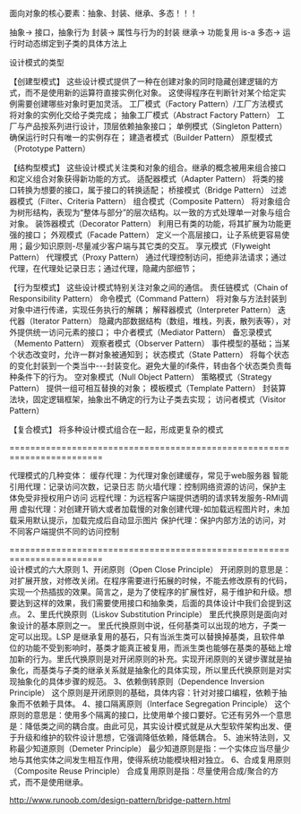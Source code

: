 面向对象的核心要素：抽象、封装、继承、多态！！！

抽象-> 接口，抽象行为
封装-> 属性与行为的封装
继承-> 功能复用 is-a
多态-> 运行时动态绑定到子类的具体方法上 


设计模式的类型

【创建型模式】
这些设计模式提供了一种在创建对象的同时隐藏创建逻辑的方式，而不是使用新的运算符直接实例化对象。
这使得程序在判断针对某个给定实例需要创建哪些对象时更加灵活。
	工厂模式（Factory Pattern）/工厂方法模式		将对象的实例化交给子类完成；
	抽象工厂模式（Abstract Factory Pattern）		工厂与产品按系列进行设计，顶层依赖抽象接口；
	单例模式（Singleton Pattern）				确保运行时只有唯一的实例存在；
	建造者模式（Builder Pattern）
	原型模式（Prototype Pattern）
	
	
	
【结构型模式】
这些设计模式关注类和对象的组合。继承的概念被用来组合接口和定义组合对象获得新功能的方式。
	适配器模式（Adapter Pattern）	将类的接口转换为想要的接口，属于接口的转换适配；
	桥接模式（Bridge Pattern）
	过滤器模式（Filter、Criteria Pattern）
	组合模式（Composite Pattern）	将对象组合为树形结构，表现为“整体与部分”的层次结构。以一致的方式处理单一对象与组合对象。
	装饰器模式（Decorator Pattern）	利用已有类的功能，将其扩展为功能更强的接口；
	外观模式（Facade Pattern）		定义一个高层接口，让子系统更容易使用；最少知识原则-尽量减少客户端与其它类的交互。
	享元模式（Flyweight Pattern）
	代理模式（Proxy Pattern）		通过代理控制访问，拒绝非法请求；通过代理，在代理处记录日志；通过代理，隐藏内部细节；


【行为型模式】
这些设计模式特别关注对象之间的通信。
	责任链模式（Chain of Responsibility Pattern）
	命令模式（Command Pattern）		将对象与方法封装到对象中进行传递，实现任务执行的解耦；
	解释器模式（Interpreter Pattern）
	迭代器（Iterator Pattern）	隐藏内部数据结构（数组，堆栈，列表，散列表等），对外提供统一访问元素的接口；
	中介者模式（Mediator Pattern）
	备忘录模式（Memento Pattern）
	观察者模式（Observer Pattern）	事件模型的基础；当某个状态改变时，允许一群对象被通知到；
	状态模式（State Pattern）	将每个状态的变化封装到一个类当中---封装变化。避免大量的if条件，转由各个状态类负责每种条件下的行为。
	空对象模式（Null Object Pattern）
	策略模式（Strategy Pattern）	提供一组可相互替换的对象；
	模板模式（Template Pattern）	封装算法块，固定逻辑框架，抽象出不确定的行为让子类去实现；
	访问者模式（Visitor Pattern）

【复合模式】
	将多种设计模式组合在一起，形成更复杂的模式

========================================================================

代理模式的几种变体：
	缓存代理：为代理对象创建缓存，常见于web服务器
	智能引用代理：记录访问次数，记录日志
	防火墙代理：控制网络资源的访问，保护主体免受非授权用户访问
	远程代理：为远程客户端提供透明的请求转发服务-RMI调用
	虚拟代理：对创建开销大或者加载慢的对象创建代理-如加载远程图片时，未加载采用默认提示，加载完成后自动显示图片
	保护代理：保护内部方法的访问，对不同客户端提供不同的访问控制
	
========================================================================	
设计模式的六大原则
1、开闭原则（Open Close Principle）
开闭原则的意思是：对扩展开放，对修改关闭。在程序需要进行拓展的时候，不能去修改原有的代码，实现一个热插拔的效果。简言之，是为了使程序的扩展性好，易于维护和升级。想要达到这样的效果，我们需要使用接口和抽象类，后面的具体设计中我们会提到这点。
2、里氏代换原则（Liskov Substitution Principle）
里氏代换原则是面向对象设计的基本原则之一。 里氏代换原则中说，任何基类可以出现的地方，子类一定可以出现。LSP 是继承复用的基石，只有当派生类可以替换掉基类，且软件单位的功能不受到影响时，基类才能真正被复用，而派生类也能够在基类的基础上增加新的行为。里氏代换原则是对开闭原则的补充。实现开闭原则的关键步骤就是抽象化，而基类与子类的继承关系就是抽象化的具体实现，所以里氏代换原则是对实现抽象化的具体步骤的规范。
3、依赖倒转原则（Dependence Inversion Principle）
这个原则是开闭原则的基础，具体内容：针对对接口编程，依赖于抽象而不依赖于具体。
4、接口隔离原则（Interface Segregation Principle）
这个原则的意思是：使用多个隔离的接口，比使用单个接口要好。它还有另外一个意思是：降低类之间的耦合度。由此可见，其实设计模式就是从大型软件架构出发、便于升级和维护的软件设计思想，它强调降低依赖，降低耦合。
5、迪米特法则，又称最少知道原则（Demeter Principle）
最少知道原则是指：一个实体应当尽量少地与其他实体之间发生相互作用，使得系统功能模块相对独立。
6、合成复用原则（Composite Reuse Principle）
合成复用原则是指：尽量使用合成/聚合的方式，而不是使用继承。	



http://www.runoob.com/design-pattern/bridge-pattern.html
